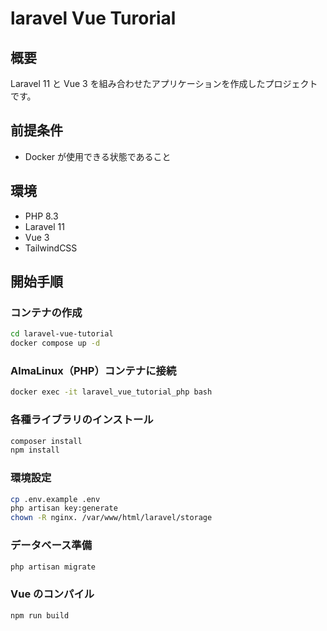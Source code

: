 # laravel Vue Turorial

## 概要

Laravel 11 と Vue 3 を組み合わせたアプリケーションを作成したプロジェクトです。

## 前提条件

- Docker が使用できる状態であること

## 環境

- PHP 8.3
- Laravel 11
- Vue 3
- TailwindCSS

## 開始手順

### コンテナの作成

```bash
cd laravel-vue-tutorial
docker compose up -d
```

### AlmaLinux（PHP）コンテナに接続

```bash
docker exec -it laravel_vue_tutorial_php bash
```

### 各種ライブラリのインストール

```bash
composer install
npm install
```

### 環境設定

```bash
cp .env.example .env
php artisan key:generate
chown -R nginx. /var/www/html/laravel/storage
```

### データベース準備

```bash
php artisan migrate
```

### Vue のコンパイル

```bash
npm run build
```

